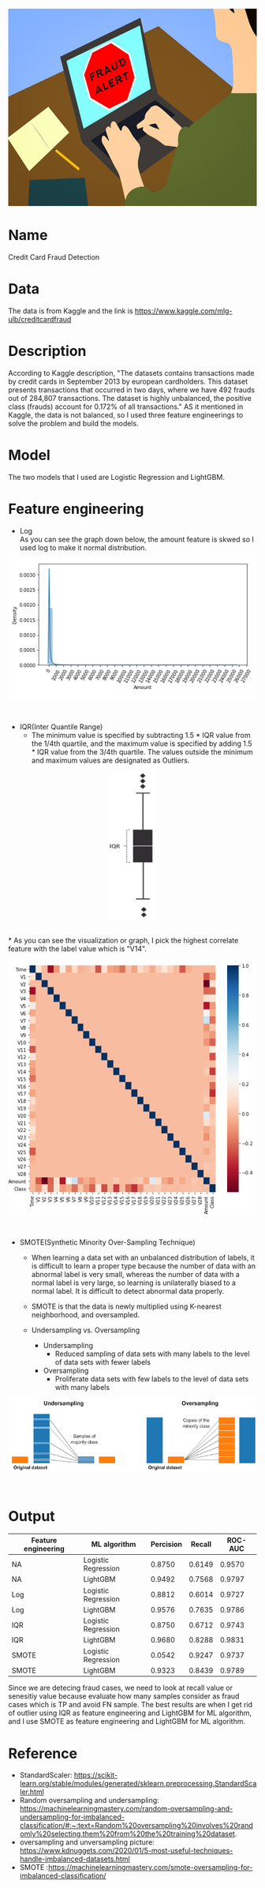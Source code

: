 <p align="center">
  <img width="600" height="400" src = images/fraud.jpg>
</p>

# Name
Credit Card Fraud Detection

# Data
The data is from Kaggle and the link is https://www.kaggle.com/mlg-ulb/creditcardfraud 
# Description
According to Kaggle description, "The datasets contains transactions made by credit cards in September 2013 by european cardholders.
This dataset presents transactions that occurred in two days, where we have 492 frauds out of 284,807 transactions. The dataset is highly unbalanced, the positive class (frauds) account for 0.172% of all transactions." AS it mentioned in Kaggle, the data is not balanced, so I used three feature engineerings to solve the problem and build the models.  

# Model
The two models that I used are Logistic Regression and LightGBM.

# Feature engineering
* Log<br>
As you can see the graph down below, the amount feature is skwed so I used log to make it normal distribution. 
<p align="center">
  <img  src=images/graph1.png>
</p><br>

* IQR(Inter Quantile Range)<br>
  * The minimum value is specified by subtracting 1.5 * IQR value from the 1/4th quartile, and the maximum value is specified by adding 1.5 * IQR value from the 3/4th quartile.
The values outside the minimum and maximum values are designated as Outliers.<br>
<p align="center">
  <img width="100" height="300" src=images/IQR.png>
</p><br>
 * As you can see the visualization or graph, I pick the highest correlate feature with the label value which is "V14".  
<p align="center">
  <img  src=images/graph2.png>
</p><br>

* SMOTE(Synthetic Minority Over-Sampling Technique)
  * When learning a data set with an unbalanced distribution of labels, it is difficult to learn a proper type because the number of data with an abnormal label is very small, whereas the number of data with a normal label is very large, so learning is unilaterally biased to a normal label. It is difficult to detect abnormal data properly.
  * SMOTE is that the data is newly multiplied using K-nearest neighborhood, and oversampled.
  * Undersampling vs. Oversampling
  
    * Undersampling
      * Reduced sampling of data sets with many labels to the level of data sets with fewer labels
    * Oversampling
      * Proliferate data sets with few labels to the level of data sets with many labels  
     
 <p align="center">
  <img  src=images/OSvsUS.png>
</p><br>

# Output
|  Feature engineering | ML algorithm  | Percision   | Recall  | ROC-AUC  |
|---|---|---|---|---|
| NA | Logistic Regression | 0.8750  | 0.6149  | 0.9570  |
| NA | LightGBM  | 0.9492   | 0.7568  |0.9797 |
| Log | Logistic Regression | 0.8812  | 0.6014  | 0.9727 |
| Log | LightGBM   |0.9576   | 0.7635  | 0.9786  |
| IQR | Logistic Regression |0.8750   | 0.6712  |0.9743   |
| IQR | LightGBM   | 0.9680  |0.8288   |  0.9831 |
| SMOTE | Logistic Regression | 0.0542  | 0.9247  | 0.9737  |
| SMOTE | LightGBM   |0.9323   |0.8439   | 0.9789  |

Since we are detecing fraud cases, we need to look at recall value or senesitiy value because evaluate how many samples consider as fraud cases which is TP and avoid FN sample. 
The best results are when I get rid of outlier using IQR as feature engineering and LightGBM for ML algorithm, and I use SMOTE as feature engineering and LightGBM for ML algorithm. 


# Reference
* StandardScaler: https://scikit-learn.org/stable/modules/generated/sklearn.preprocessing.StandardScaler.html
* Random oversampling and undersampling: https://machinelearningmastery.com/random-oversampling-and-undersampling-for-imbalanced-classification/#:~:text=Random%20oversampling%20involves%20randomly%20selecting,them%20from%20the%20training%20dataset.
* oversampling and unversampling picture: https://www.kdnuggets.com/2020/01/5-most-useful-techniques-handle-imbalanced-datasets.html
* SMOTE :https://machinelearningmastery.com/smote-oversampling-for-imbalanced-classification/

